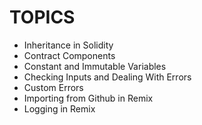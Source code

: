# TOPICS

- Inheritance in Solidity
- Contract Components
- Constant and Immutable Variables
- Checking Inputs and Dealing With Errors
- Custom Errors
- Importing from Github in Remix
- Logging in Remix